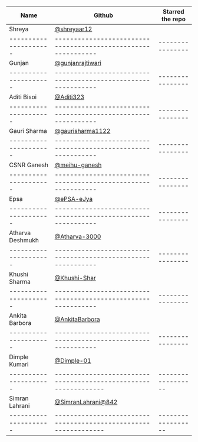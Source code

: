 | Name                  | Github                                                        | Starred the repo |
| --------------------- | ------------------------------------------------------------- | ---------------- |
| Shreya                |       [@shreyaar12](https://github.com/Shreyaar12)            |                  |
| --------------------- | ------------------------------------------------------------- | ---------------- |
| Gunjan                |       [@gunjanrajtiwari](https://github.com/gunjanrajtiwari)  |                  |
| --------------------- | ------------------------------------------------------------- | ---------------- |
|Aditi Bisoi            |       [@Aditi323](https://github.com/Aditi323)                |                  |
| --------------------- | ------------------------------------------------------------- | ---------------- |
|Gauri Sharma           |       [@gaurisharma1122](https://github.com/gaurisharma1122)  |                  |
| --------------------- | ------------------------------------------------------------- | ---------------- |
|CSNR Ganesh            |       [@meihu-ganesh](https://github.com/meihu-ganesh/)       |                  |
| --------------------- | ------------------------------------------------------------- | ---------------- |
|Epsa                   |       [@ePSA-eJya](https://github.com/ePSA-eJya)              |                  |
| --------------------- | ------------------------------------------------------------- | ---------------- |
|Atharva Deshmukh       |       [@Atharva-3000](https://github.com/Atharva-3000)        |                  |
| --------------------- | ------------------------------------------------------------- | ---------------- |
| Khushi Sharma         |      [@Khushi-Shar](https://github.com/Khushi-Shar)           |                  |
| --------------------- | ------------------------------------------------------------- | ---------------- |
| Ankita Barbora        |      [@AnkitaBarbora](https://github.com/AnkitaBarbora)       |                  |
| --------------------- | ------------------------------------------------------------- | ---------------- |
| Dimple Kumari         |      [@Dimple-01](https://github.com/Dimple-01)               |                  |
| --------------------- |---------------------------------------------------------------|------------------|
| Simran Lahrani        |    [@SimranLahrani@842](https://github.com/SimranLahrani@842) |                  |
| --------------------- |---------------------------------------------------------------|------------------|
